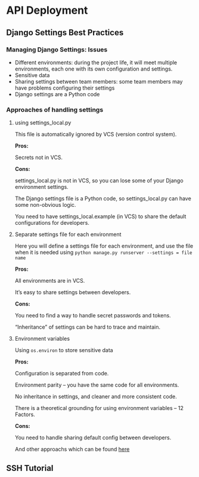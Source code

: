 # API Deployment

## Django Settings Best Practices

### Managing Django Settings: Issues

- Different environments: during the project life, it will meet multiple environments, each one with its own configuration and settings.
- Sensitive data
- Sharing settings between team members: some team members may have problems configuring their settings
- Django settings are a Python code

### Approaches of handling settings
1. using settings_local.py

    This file is automatically ignored by VCS (version control system).

    **Pros:**

    Secrets not in VCS.

    **Cons:**

    settings_local.py is not in VCS, so you can lose some of your Django environment settings.

    The Django settings file is a Python code, so settings_local.py can have some non-obvious logic.

    You need to have settings_local.example (in VCS) to share the default configurations for developers.

2. Separate settings file for each environment

    Here you will define a settings file for each environment, and use the file when it is needed using `python manage.py runserver --settings = file name`

    **Pros:**

    All environments are in VCS.

    It’s easy to share settings between developers.

    **Cons:**

    You need to find a way to handle secret passwords and tokens.

    “Inheritance” of settings can be hard to trace and maintain.

3. Environment variables

    Using `os.environ` to store sensitive data

    **Pros:**

    Configuration is separated from code.

    Environment parity – you have the same code for all environments.

    No inheritance in settings, and cleaner and more consistent code.

    There is a theoretical grounding for using environment variables – 12 Factors.

    **Cons:**

    You need to handle sharing default config between developers.

    And other approachs which can be found [here](https://djangostars.com/blog/configuring-django-settings-best-practices/)

## SSH Tutorial

